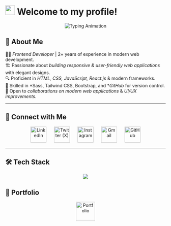 # <img src="https://media.giphy.com/media/hvRJCLFzcasrR4ia7z/giphy.gif" width="30px"> Welcome to my profile!  

<p align="center">
  <img src="https://readme-typing-svg.herokuapp.com?font=Fira+Code&weight=600&size=25&pause=1000&color=00FF00&center=true&vCenter=true&width=435&lines=Hello+I'm+Abdelkader;Front-End+Developer" alt="Typing Animation" />
</p>

## 🚀 About Me  
👨‍💻 *Frontend Developer* | 2+ years of experience in modern web development.  
🏗 Passionate about *building responsive & user-friendly web applications* with elegant designs.  
🔍 Proficient in *HTML, CSS, JavaScript, React.js* & modern frameworks.  
🎨 Skilled in *Sass, Tailwind CSS, Bootstrap, and **GitHub* for version control.  
🤝 Open to *collaborations on modern web applications* & *UI/UX improvements*.  

---
## 🔗 Connect with Me  
<p align="center">
  <a href="https://www.linkedin.com/in/abdelkader-mohamed-a00536249" target="_blank" style="text-decoration: none; margin: 10px;">
    <img src="https://skillicons.dev/icons?i=linkedin" width="50" alt="LinkedIn">
  </a>
  <a href="https://x.com/F35_?fbclid=IwY2xjawITcXVleHRuA2FlbQIxMAABHfxdvnWtDT0mLV9NnI9iWbqgIxlY2GuazsLWDkh3lAC_cLlh_eVJmOT5Hw_aem_Z4K7ZrwFxb8vVHFK15Ad8g" target="_blank" style="text-decoration: none; margin: 10px;">
    <img src="https://skillicons.dev/icons?i=twitter" width="50" alt="Twitter (X)">
  </a>
  <a href="https://www.instagram.com/_r9.il/" target="_blank" style="text-decoration: none; margin: 10px;">
    <img src="https://skillicons.dev/icons?i=instagram" width="50" alt="Instagram">
  </a>
  <a href="mailto:bdelkadermoamed@gmail.com" style="text-decoration: none; margin: 10px;">
    <img src="https://skillicons.dev/icons?i=gmail" width="50" alt="Gmail">
  </a>
  <a href="https://github.com/Abdel9ader" target="_blank" style="text-decoration: none; margin: 10px;">
    <img src="https://skillicons.dev/icons?i=github" width="50" alt="GitHub">
  </a>
</p>


---

## 🛠 Tech Stack  
<p align="center">
  <img src="https://skillicons.dev/icons?i=html,css,js,react,nextjs,tailwind,sass,bootstrap,git,github,vscode" />
</p>


## 🚀 Portfolio  
<p align="center">
  <a href="YOUR_PORTFOLIO_LINK_HERE" target="_blank" style="text-decoration: none; margin: 10px;">
    <img src="https://skillicons.dev/icons?i=webflow" width="60" alt="Portfolio">
  </a>
 
</p>
